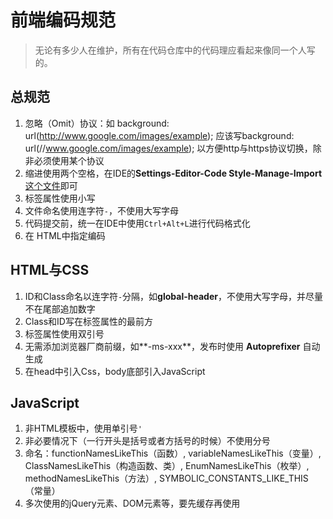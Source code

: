 # 前端编码规范

> 无论有多少人在维护，所有在代码仓库中的代码理应看起来像同一个人写的。

## 总规范

1. 忽略（Omit）协议：如 background: url(http://www.google.com/images/example); 应该写background: url(//www.google.com/images/example); 以方便http与https协议切换，除非必须使用某个协议
2. 缩进使用两个空格，在IDE的**Settings-Editor-Code Style-Manage-Import**[这个文件](https://github.com/yolo2013/CodeStyle/blob/master/CodeStyle.xml)即可
3. 标签属性使用小写
4. 文件命名使用连字符`-`，不使用大写字母
5. 代码提交前，统一在IDE中使用`Ctrl+Alt+L`进行代码格式化
6. 在 HTML中指定编码 <meta charset="utf-8"> 

## HTML与CSS

1. ID和Class命名以连字符`-`分隔，如**global-header**，不使用大写字母，并尽量不在尾部追加数字
2. Class和ID写在标签属性的最前方
2. 标签属性使用双引号
3. 无需添加浏览器厂商前缀，如**-ms-xxx**，发布时使用 **Autoprefixer** 自动生成
4. 在head中引入Css，body底部引入JavaScript

## JavaScript

1. 非HTML模板中，使用单引号`'`
2. 非必要情况下（一行开头是括号或者方括号的时候）不使用分号
3. 命名：functionNamesLikeThis（函数）, variableNamesLikeThis（变量）, ClassNamesLikeThis（构造函数、类）, EnumNamesLikeThis（枚举）, methodNamesLikeThis（方法）, SYMBOLIC_CONSTANTS_LIKE_THIS（常量）
4. 多次使用的jQuery元素、DOM元素等，要先缓存再使用
